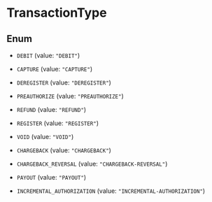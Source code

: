 

# TransactionType

## Enum


* `DEBIT` (value: `"DEBIT"`)

* `CAPTURE` (value: `"CAPTURE"`)

* `DEREGISTER` (value: `"DEREGISTER"`)

* `PREAUTHORIZE` (value: `"PREAUTHORIZE"`)

* `REFUND` (value: `"REFUND"`)

* `REGISTER` (value: `"REGISTER"`)

* `VOID` (value: `"VOID"`)

* `CHARGEBACK` (value: `"CHARGEBACK"`)

* `CHARGEBACK_REVERSAL` (value: `"CHARGEBACK-REVERSAL"`)

* `PAYOUT` (value: `"PAYOUT"`)

* `INCREMENTAL_AUTHORIZATION` (value: `"INCREMENTAL-AUTHORIZATION"`)



